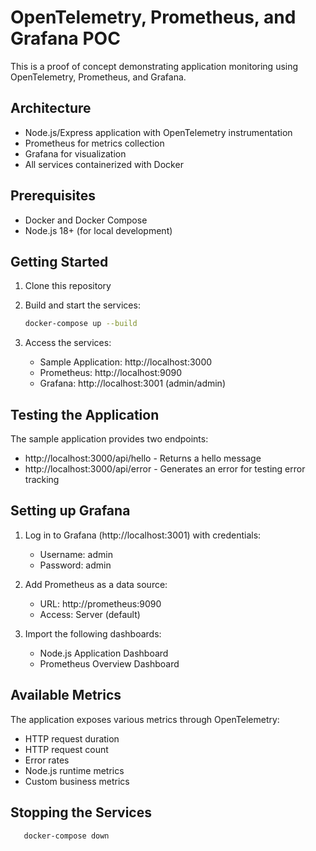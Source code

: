 # OpenTelemetry, Prometheus, and Grafana POC

This is a proof of concept demonstrating application monitoring using OpenTelemetry, Prometheus, and Grafana.

## Architecture

- Node.js/Express application with OpenTelemetry instrumentation
- Prometheus for metrics collection
- Grafana for visualization
- All services containerized with Docker

## Prerequisites

- Docker and Docker Compose
- Node.js 18+ (for local development)

## Getting Started

1. Clone this repository
2. Build and start the services:
   ```bash
   docker-compose up --build
   ```

3. Access the services:
   - Sample Application: http://localhost:3000
   - Prometheus: http://localhost:9090
   - Grafana: http://localhost:3001 (admin/admin)

## Testing the Application

The sample application provides two endpoints:
- http://localhost:3000/api/hello - Returns a hello message
- http://localhost:3000/api/error - Generates an error for testing error tracking

## Setting up Grafana

1. Log in to Grafana (http://localhost:3001) with credentials:
   - Username: admin
   - Password: admin

2. Add Prometheus as a data source:
   - URL: http://prometheus:9090
   - Access: Server (default)

3. Import the following dashboards:
   - Node.js Application Dashboard
   - Prometheus Overview Dashboard

## Available Metrics

The application exposes various metrics through OpenTelemetry:
- HTTP request duration
- HTTP request count
- Error rates
- Node.js runtime metrics
- Custom business metrics

## Stopping the Services
```bash
   docker-compose down
   ```
